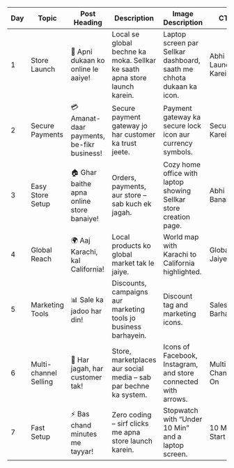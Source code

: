 | Day | Topic | Post Heading | Description | Image Description | CTA | Hashtags |
|-----|-------|--------------|-------------|-------------------|-----|----------|
| 1 | Store Launch | 🚀 Apni dukaan ko online le aaiye! | Local se global bechne ka moka. Sellkar ke saath apna store launch karein. | Laptop screen par Sellkar dashboard, saath me chhota dukaan ka icon. | Abhi Launch Karein | #Sellkar #EcommercePakistan #OnlineStore #SellOnline #LocalToGlobal |
| 2 | Secure Payments | 💳 Amanat-daar payments, be-fikr business! | Secure payment gateway jo har customer ka trust jeete. | Payment gateway ka secure lock icon aur currency symbols. | Secure Karein | #SecurePayments #EcommerceSolutions #Sellkar #TrustedBusiness |
| 3 | Easy Store Setup | 🏠 Ghar baithe apna online store banaiye! | Orders, payments, aur store – sab kuch ek jagah. | Cozy home office with laptop showing Sellkar store creation page. | Abhi Banaiye | #OnlineStoreBuilder #Sellkar #WorkFromHome |
| 4 | Global Reach | 🌍 Aaj Karachi, kal California! | Local products ko global market tak le jaiye. | World map with Karachi to California highlighted. | Global Ho Jaiye | #GlobalSelling #Sellkar #EcommerceGrowth |
| 5 | Marketing Tools | 📊 Sale ka jadoo har din! | Discounts, campaigns aur marketing tools jo business barhayein. | Discount tag and marketing icons. | Sales Barhayein | #BusinessGrowth #Sellkar #MarketingTools |
| 6 | Multi-channel Selling | 📱 Har jagah, har customer tak! | Store, marketplaces aur social media – sab par bechne ka system. | Icons of Facebook, Instagram, and store connected with arrows. | Multi-Channel On | #MultiChannelSelling #Sellkar #SocialCommerce |
| 7 | Fast Setup | ⚡ Bas chand minutes me tayyar! | Zero coding – sirf clicks me apna store launch karein. | Stopwatch with “Under 10 Min” and a laptop screen. | 10 Min Start | #EasySetup #Sellkar #SellOnlineFast |
